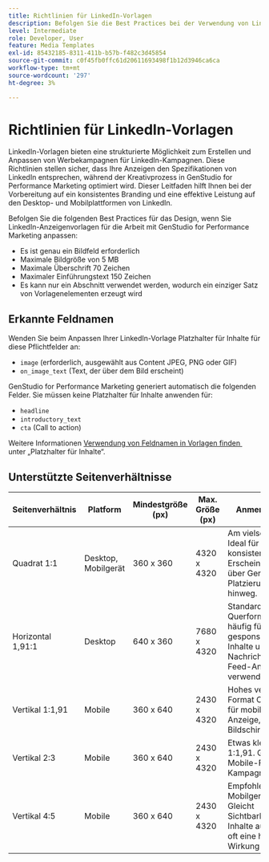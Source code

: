 ```yaml
---
title: Richtlinien für LinkedIn-Vorlagen
description: Befolgen Sie die Best Practices bei der Verwendung von LinkedIn-Vorlagen mit Adobe GenStudio for Performance Marketing.
level: Intermediate
role: Developer, User
feature: Media Templates
exl-id: 85432185-8311-411b-b57b-f482c3d45854
source-git-commit: c0f45fb0ffc61d20611693498f1b12d3946ca6ca
workflow-type: tm+mt
source-wordcount: '297'
ht-degree: 3%

---
```


# Richtlinien für LinkedIn-Vorlagen

LinkedIn-Vorlagen bieten eine strukturierte Möglichkeit zum Erstellen und Anpassen von Werbekampagnen für LinkedIn-Kampagnen. Diese Richtlinien stellen sicher, dass Ihre Anzeigen den Spezifikationen von LinkedIn entsprechen, während der Kreativprozess in GenStudio for Performance Marketing optimiert wird. Dieser Leitfaden hilft Ihnen bei der Vorbereitung auf ein konsistentes Branding und eine effektive Leistung auf den Desktop- und Mobilplattformen von LinkedIn.

Befolgen Sie die folgenden Best Practices für das Design, wenn Sie LinkedIn-Anzeigenvorlagen für die Arbeit mit GenStudio for Performance Marketing anpassen:

- Es ist genau ein Bildfeld erforderlich
- Maximale Bildgröße von 5 MB
- Maximale Überschrift 70 Zeichen
- Maximaler Einführungstext 150 Zeichen
- Es kann nur ein Abschnitt verwendet werden, wodurch ein einziger Satz von Vorlagenelementen erzeugt wird

## Erkannte Feldnamen

Wenden Sie beim Anpassen Ihrer LinkedIn-Vorlage Platzhalter für Inhalte für diese Pflichtfelder an:

- `image` (erforderlich, ausgewählt aus Content JPEG, PNG oder GIF)
- `on_image_text` (Text, der über dem Bild erscheint)

GenStudio for Performance Marketing generiert automatisch die folgenden Felder. Sie müssen keine Platzhalter für Inhalte anwenden für:

- `headline`
- `introductory_text`
- `cta` (Call to action)

Weitere Informationen [&#x200B; Verwendung von Feldnamen in Vorlagen finden &#x200B;](/help/user-guide/content/customize-template.md#content-placeholders) unter „Platzhalter für Inhalte“.

## Unterstützte Seitenverhältnisse

| Seitenverhältnis | Platform | Mindestgröße (px) | Max. Größe (px) | Anmerkungen |
|-------------------|-----------------|---------------|----------------|-------------------------------------------------------------------------------------|
| Quadrat 1:1 | Desktop, Mobilgerät | 360 x 360 | 4320 x 4320 | Am vielseitigsten. Ideal für ein konsistentes Erscheinungsbild über Geräte und Platzierungen hinweg. |
| Horizontal 1,91:1 | Desktop | 640 x 360 | 7680 x 4320 | Standard-Querformat. Wird häufig für gesponserte Inhalte und Nachrichten-Feed-Anzeigen verwendet. |
| Vertikal 1:1,91 | Mobile | 360 x 640 | 2430 x 4320 | Hohes vertikales Format Optimiert für mobile Anzeige, mehr Bildschirmpräsenz. |
| Vertikal 2:3 | Mobile | 360 x 640 | 2430 x 4320 | Etwas kleiner als 1:1,91. Gut für Mobile-First-Kampagnen. |
| Vertikal 4:5 | Mobile | 360 x 640 | 2430 x 4320 | Empfohlen für Mobilgeräte. Gleicht Sichtbarkeit und Inhalte aus, was oft eine höhere Wirkung erzielt. |

<!-- Potentially add an example

## Template example

+++Example: LinkedIn template

+++

-->
